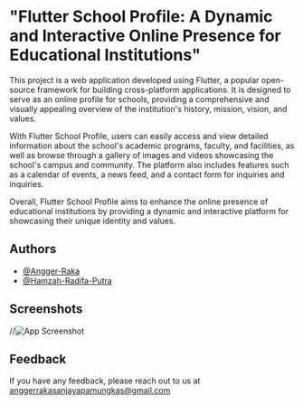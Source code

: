 
# "Flutter School Profile: A Dynamic and Interactive Online Presence for Educational Institutions"


This project is a web application developed using Flutter, a popular open-source framework for building cross-platform applications. It is designed to serve as an online profile for schools, providing a comprehensive and visually appealing overview of the institution's history, mission, vision, and values.

With Flutter School Profile, users can easily access and view detailed information about the school's academic programs, faculty, and facilities, as well as browse through a gallery of images and videos showcasing the school's campus and community. The platform also includes features such as a calendar of events, a news feed, and a contact form for inquiries and inquiries.

Overall, Flutter School Profile aims to enhance the online presence of educational institutions by providing a dynamic and interactive platform for showcasing their unique identity and values.
## Authors

- [@Angger-Raka](https://www.github.com/Angger-Raka)
- [@Hamzah-Radifa-Putra](https://www.facebook.com/hamzah.r.putra.3)


## Screenshots

//![App Screenshot](https://github.com/Angger-Raka/simple-chat-private/blob/master/1.png?raw=true)


## Feedback

If you have any feedback, please reach out to us at anggerrakasanjayapamungkas@gmail.com

